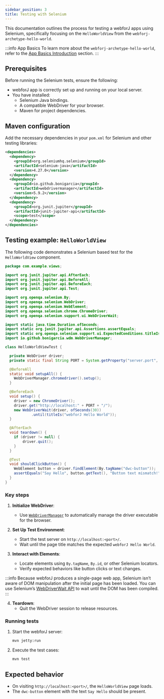 ```yaml
---
sidebar_position: 3
title: Testing with Selenium
---
```


This documentation outlines the process for testing a webforJ apps using Selenium, specifically focusing on the `HelloWorldView` from
the `webforj-archetype-hello-world`.

:::info App Basics
To learn more about the `webforj-archetype-hello-world`, refer to the [App Basics Introduction](../../introduction/basics) section.
:::

## Prerequisites

Before running the Selenium tests, ensure the following:
- webforJ app is correctly set up and running on your local server.
- You have installed:
  - Selenium Java bindings.
  - A compatible WebDriver for your browser.
  - Maven for project dependencies.

## Maven configuration

Add the necessary dependencies in your `pom.xml` for Selenium and other testing libraries:

```xml title="pom.xml"
<dependencies>
  <dependency>
    <groupId>org.seleniumhq.selenium</groupId>
    <artifactId>selenium-java</artifactId>
    <version>4.27.0</version>
  </dependency>
  <dependency>
    <groupId>io.github.bonigarcia</groupId>
    <artifactId>webdrivermanager</artifactId>
    <version>5.9.2</version>
  </dependency>
  <dependency>
    <groupId>org.junit.jupiter</groupId>
    <artifactId>junit-jupiter-api</artifactId>
    <scope>test</scope>
  </dependency>
</dependencies>
```

## Testing example: `HelloWorldView`

The following code demonstrates a Selenium based test for the `HelloWorldView` component.

```java title="HelloWorldViewTest.java"
package com.example.views;

import org.junit.jupiter.api.AfterEach;
import org.junit.jupiter.api.BeforeAll;
import org.junit.jupiter.api.BeforeEach;
import org.junit.jupiter.api.Test;

import org.openqa.selenium.By;
import org.openqa.selenium.WebDriver;
import org.openqa.selenium.WebElement;
import org.openqa.selenium.chrome.ChromeDriver;
import org.openqa.selenium.support.ui.WebDriverWait;

import static java.time.Duration.ofSeconds;
import static org.junit.jupiter.api.Assertions.assertEquals;
import static org.openqa.selenium.support.ui.ExpectedConditions.titleIs;
import io.github.bonigarcia.wdm.WebDriverManager;

class HelloWorldViewTest {

  private WebDriver driver;
  private static final String PORT = System.getProperty("server.port", "8080");

  @BeforeAll
  static void setupAll() {
    WebDriverManager.chromedriver().setup();
  }

  @BeforeEach
  void setup() {
    driver = new ChromeDriver();
    driver.get("http://localhost:" + PORT + "/");
    new WebDriverWait(driver, ofSeconds(30))
            .until(titleIs("webforJ Hello World"));
  }

  @AfterEach
  void teardown() {
    if (driver != null) {
        driver.quit();
    }
  }

  @Test
  void shouldClickButton() {
    WebElement button = driver.findElement(By.tagName("dwc-button"));
    assertEquals("Say Hello", button.getText(), "Button text mismatch!");
  }
}
```

### Key steps

1. **Initialize WebDriver**:
   - Use [`WebDriverManager`](https://github.com/bonigarcia/webdrivermanager) to automatically manage the driver executable for the browser.

2. **Set Up Test Environment**:
   - Start the test server on `http://localhost:<port>/`.
   - Wait until the page title matches the expected `webforJ Hello World`.

3. **Interact with Elements**:
   - Locate elements using `By.tagName`, `By.id`, or other Selenium locators.
   - Verify expected behaviors like button clicks or text changes.
    
  :::info
  Because webforJ produces a single-page web app, Selenium isn’t aware of DOM manipulation after the initial page has been loaded. You can use Selenium’s [WebDriverWait API](https://www.selenium.dev/selenium/docs/api/java/org/openqa/selenium/support/ui/WebDriverWait.html) to wait until the DOM has been compiled.
  :::

4. **Teardown**:
   - Quit the WebDriver session to release resources.

### Running tests

1. Start the webforJ server:
   ```bash
   mvn jetty:run
   ```

2. Execute the test cases:
   ```bash
   mvn test
   ```

## Expected behavior

- On visiting `http://localhost:<port>/`, the `HelloWorldView` page loads.
- The `dwc-button` element with the text `Say Hello` should be present.